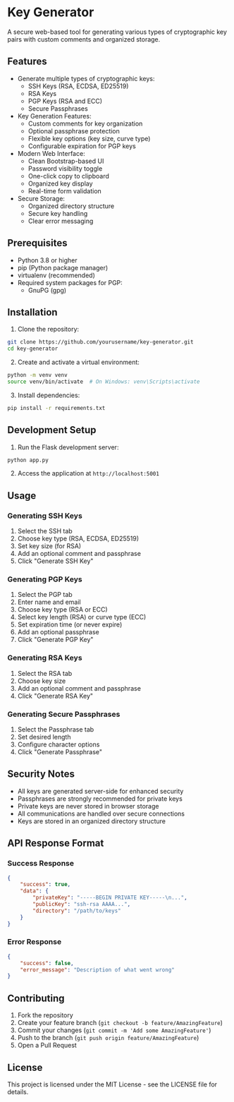 # Key Generator

A secure web-based tool for generating various types of cryptographic key pairs with custom comments and organized storage.

## Features

- Generate multiple types of cryptographic keys:
  - SSH Keys (RSA, ECDSA, ED25519)
  - RSA Keys
  - PGP Keys (RSA and ECC)
  - Secure Passphrases
- Key Generation Features:
  - Custom comments for key organization
  - Optional passphrase protection
  - Flexible key options (key size, curve type)
  - Configurable expiration for PGP keys
- Modern Web Interface:
  - Clean Bootstrap-based UI
  - Password visibility toggle
  - One-click copy to clipboard
  - Organized key display
  - Real-time form validation
- Secure Storage:
  - Organized directory structure
  - Secure key handling
  - Clear error messaging

## Prerequisites

- Python 3.8 or higher
- pip (Python package manager)
- virtualenv (recommended)
- Required system packages for PGP:
  - GnuPG (gpg)

## Installation

1. Clone the repository:
```bash
git clone https://github.com/yourusername/key-generator.git
cd key-generator
```

2. Create and activate a virtual environment:
```bash
python -m venv venv
source venv/bin/activate  # On Windows: venv\Scripts\activate
```

3. Install dependencies:
```bash
pip install -r requirements.txt
```

## Development Setup

1. Run the Flask development server:
```bash
python app.py
```

2. Access the application at `http://localhost:5001`

## Usage

### Generating SSH Keys
1. Select the SSH tab
2. Choose key type (RSA, ECDSA, ED25519)
3. Set key size (for RSA)
4. Add an optional comment and passphrase
5. Click "Generate SSH Key"

### Generating PGP Keys
1. Select the PGP tab
2. Enter name and email
3. Choose key type (RSA or ECC)
4. Select key length (RSA) or curve type (ECC)
5. Set expiration time (or never expire)
6. Add an optional passphrase
7. Click "Generate PGP Key"

### Generating RSA Keys
1. Select the RSA tab
2. Choose key size
3. Add an optional comment and passphrase
4. Click "Generate RSA Key"

### Generating Secure Passphrases
1. Select the Passphrase tab
2. Set desired length
3. Configure character options
4. Click "Generate Passphrase"

## Security Notes

- All keys are generated server-side for enhanced security
- Passphrases are strongly recommended for private keys
- Private keys are never stored in browser storage
- All communications are handled over secure connections
- Keys are stored in an organized directory structure

## API Response Format

### Success Response
```json
{
    "success": true,
    "data": {
        "privateKey": "-----BEGIN PRIVATE KEY-----\n...",
        "publicKey": "ssh-rsa AAAA...",
        "directory": "/path/to/keys"
    }
}
```

### Error Response
```json
{
    "success": false,
    "error_message": "Description of what went wrong"
}
```

## Contributing

1. Fork the repository
2. Create your feature branch (`git checkout -b feature/AmazingFeature`)
3. Commit your changes (`git commit -m 'Add some AmazingFeature'`)
4. Push to the branch (`git push origin feature/AmazingFeature`)
5. Open a Pull Request

## License

This project is licensed under the MIT License - see the LICENSE file for details.
